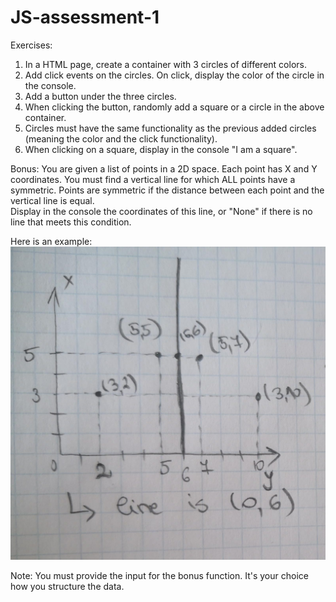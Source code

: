 # JS-assessment-1
Exercises:

1. In a HTML page, create a container with 3 circles of different colors.
2. Add click events on the circles. On click, display the color of the circle in the console.
3. Add a button under the three circles.
4. When clicking the button, randomly add a square or a circle in the above container. 
5. Circles must have the same functionality as the previous added circles (meaning the color and the click functionality). 
6. When clicking on a square, display in the console "I am a square".

Bonus:
You are given a list of points in a 2D space. Each point has X and Y coordinates.
You must find a vertical line for which ALL points have a symmetric. Points are symmetric if the distance between each point and the vertical line is equal.  
Display in the console the coordinates of this line, or "None" if there is no line that meets this condition.

Here is an example:
![example](https://github.com/alexgorgos/JS-assessment-1/blob/master/example.jpg)


Note: You must provide the input for the bonus function. It's your choice how you structure the data.
